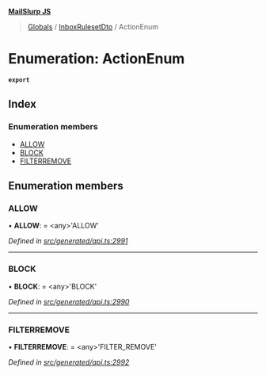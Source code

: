 **[MailSlurp JS](../README.md)**

> [Globals](../README.md) / [InboxRulesetDto](../modules/inboxrulesetdto.md) / ActionEnum

# Enumeration: ActionEnum

**`export`** 

## Index

### Enumeration members

* [ALLOW](inboxrulesetdto.actionenum.md#allow)
* [BLOCK](inboxrulesetdto.actionenum.md#block)
* [FILTERREMOVE](inboxrulesetdto.actionenum.md#filterremove)

## Enumeration members

### ALLOW

•  **ALLOW**:  = \<any>'ALLOW'

*Defined in [src/generated/api.ts:2991](https://github.com/mailslurp/mailslurp-client/blob/98c6efc/src/generated/api.ts#L2991)*

___

### BLOCK

•  **BLOCK**:  = \<any>'BLOCK'

*Defined in [src/generated/api.ts:2990](https://github.com/mailslurp/mailslurp-client/blob/98c6efc/src/generated/api.ts#L2990)*

___

### FILTERREMOVE

•  **FILTERREMOVE**:  = \<any>'FILTER\_REMOVE'

*Defined in [src/generated/api.ts:2992](https://github.com/mailslurp/mailslurp-client/blob/98c6efc/src/generated/api.ts#L2992)*
